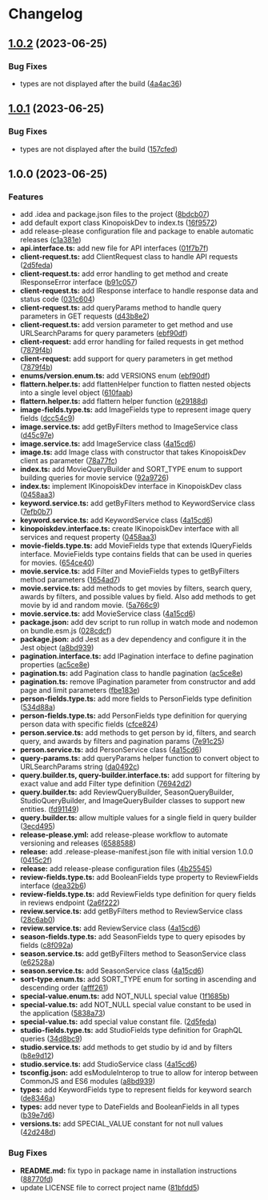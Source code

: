 # Changelog

## [1.0.2](https://github.com/OpenMovieDB/kinopoiskdev_ts_client/compare/v1.0.1...v1.0.2) (2023-06-25)


### Bug Fixes

* types are not displayed after the build ([4a4ac36](https://github.com/OpenMovieDB/kinopoiskdev_ts_client/commit/4a4ac366c4f573c4cacdf9d5220ea8b08d1e640e))

## [1.0.1](https://github.com/OpenMovieDB/kinopoiskdev_ts_client/compare/v1.0.0...v1.0.1) (2023-06-25)


### Bug Fixes

* types are not displayed after the build ([157cfed](https://github.com/OpenMovieDB/kinopoiskdev_ts_client/commit/157cfedcbf238204a202a8afc6c0b785e6c9d681))

## 1.0.0 (2023-06-25)


### Features

* add .idea and package.json files to the project ([8bdcb07](https://github.com/OpenMovieDB/kinopoiskdev_ts_client/commit/8bdcb07af5a5f874e1deb2caa274a9800ac37e93))
* add default export class KinopoiskDev to index.ts ([16f9572](https://github.com/OpenMovieDB/kinopoiskdev_ts_client/commit/16f95726aa48b647353a06eb04666d04fab10303))
* add release-please configuration file and package to enable automatic releases ([c1a381e](https://github.com/OpenMovieDB/kinopoiskdev_ts_client/commit/c1a381e8fb9fb17af9348a0f68ae2228518a1f2a))
* **api.interface.ts:** add new file for API interfaces ([01f7b7f](https://github.com/OpenMovieDB/kinopoiskdev_ts_client/commit/01f7b7f80c18c810c2946159f95441d898de7c54))
* **client-request.ts:** add ClientRequest class to handle API requests ([2d5feda](https://github.com/OpenMovieDB/kinopoiskdev_ts_client/commit/2d5fedaa56c4b6c3fa6de80ebb7c067d6cdd3018))
* **client-request.ts:** add error handling to get method and create IResponseError interface ([b91c057](https://github.com/OpenMovieDB/kinopoiskdev_ts_client/commit/b91c0570d4d2ba8fb7ef468c9ce05115d4e4cc05))
* **client-request.ts:** add IResponse interface to handle response data and status code ([031c604](https://github.com/OpenMovieDB/kinopoiskdev_ts_client/commit/031c604fb707b11ad94bc0162e4b6b0e0272c82f))
* **client-request.ts:** add queryParams method to handle query parameters in GET requests ([d43b8e2](https://github.com/OpenMovieDB/kinopoiskdev_ts_client/commit/d43b8e22c003b774e6e4a55dd950679ac7ce5ccf))
* **client-request.ts:** add version parameter to get method and use URLSearchParams for query parameters ([ebf90df](https://github.com/OpenMovieDB/kinopoiskdev_ts_client/commit/ebf90df31c0df603681a9c45944974db90168c4a))
* **client-request:** add error handling for failed requests in get method ([7879f4b](https://github.com/OpenMovieDB/kinopoiskdev_ts_client/commit/7879f4bd1ca02240c7601aeea50220d424a25c94))
* **client-request:** add support for query parameters in get method ([7879f4b](https://github.com/OpenMovieDB/kinopoiskdev_ts_client/commit/7879f4bd1ca02240c7601aeea50220d424a25c94))
* **enums/version.enum.ts:** add VERSIONS enum ([ebf90df](https://github.com/OpenMovieDB/kinopoiskdev_ts_client/commit/ebf90df31c0df603681a9c45944974db90168c4a))
* **flattern.helper.ts:** add flattenHelper function to flatten nested objects into a single level object ([610faab](https://github.com/OpenMovieDB/kinopoiskdev_ts_client/commit/610faaba6b659ccabe1184a6f0adbb052403369b))
* **flattern.helper.ts:** add flattern helper function ([e29188d](https://github.com/OpenMovieDB/kinopoiskdev_ts_client/commit/e29188dcfe31175f2e97144479e857981f133710))
* **image-fields.type.ts:** add ImageFields type to represent image query fields ([dcc54c9](https://github.com/OpenMovieDB/kinopoiskdev_ts_client/commit/dcc54c93720945507b1a501e58afe1d95460f084))
* **image.service.ts:** add getByFilters method to ImageService class ([d45c97e](https://github.com/OpenMovieDB/kinopoiskdev_ts_client/commit/d45c97efc83bc5c2636a92aa8db2ea388481605b))
* **image.service.ts:** add ImageService class ([4a15cd6](https://github.com/OpenMovieDB/kinopoiskdev_ts_client/commit/4a15cd6ef9eb2d8f256437832c039245a71a33a4))
* **image.ts:** add Image class with constructor that takes KinopoiskDev client as parameter ([78a77fc](https://github.com/OpenMovieDB/kinopoiskdev_ts_client/commit/78a77fca39b4f88eafe94ddc3a66242d5f1e6ccd))
* **index.ts:** add MovieQueryBuilder and SORT_TYPE enum to support building queries for movie service ([92a9726](https://github.com/OpenMovieDB/kinopoiskdev_ts_client/commit/92a9726d639d3212b21f69d587d624432679ec76))
* **index.ts:** implement IKinopoiskDev interface in KinopoiskDev class ([0458aa3](https://github.com/OpenMovieDB/kinopoiskdev_ts_client/commit/0458aa3424a117caa8b498d8f8acc7a3f633bb00))
* **keyword.service.ts:** add getByFilters method to KeywordService class ([7efb0b7](https://github.com/OpenMovieDB/kinopoiskdev_ts_client/commit/7efb0b749fb2cd0081adf6534518f29550d9a2c7))
* **keyword.service.ts:** add KeywordService class ([4a15cd6](https://github.com/OpenMovieDB/kinopoiskdev_ts_client/commit/4a15cd6ef9eb2d8f256437832c039245a71a33a4))
* **kinopoiskdev.interface.ts:** create IKinopoiskDev interface with all services and request property ([0458aa3](https://github.com/OpenMovieDB/kinopoiskdev_ts_client/commit/0458aa3424a117caa8b498d8f8acc7a3f633bb00))
* **movie-fields.type.ts:** add MovieFields type that extends IQueryFields interface. MovieFields type contains fields that can be used in queries for movies. ([654ce40](https://github.com/OpenMovieDB/kinopoiskdev_ts_client/commit/654ce408d462a98acad4edb77729c9b9f665c68a))
* **movie.service.ts:** add Filter and MovieFields types to getByFilters method parameters ([1654ad7](https://github.com/OpenMovieDB/kinopoiskdev_ts_client/commit/1654ad79e8efc6a3099207d4df863b6509eaa1fb))
* **movie.service.ts:** add methods to get movies by filters, search query, awards by filters, and possible values by field. Also add methods to get movie by id and random movie. ([5a766c9](https://github.com/OpenMovieDB/kinopoiskdev_ts_client/commit/5a766c9c2018173c9c21aaa4cc2b135dd5b487ac))
* **movie.service.ts:** add MovieService class ([4a15cd6](https://github.com/OpenMovieDB/kinopoiskdev_ts_client/commit/4a15cd6ef9eb2d8f256437832c039245a71a33a4))
* **package.json:** add dev script to run rollup in watch mode and nodemon on bundle.esm.js ([028cdcf](https://github.com/OpenMovieDB/kinopoiskdev_ts_client/commit/028cdcf99f09b1c94a685ee7f4cf6cde38cd724e))
* **package.json:** add Jest as a dev dependency and configure it in the Jest object ([a8bd939](https://github.com/OpenMovieDB/kinopoiskdev_ts_client/commit/a8bd9390b782fc77d4164bce569079ea6371c43a))
* **pagination.interface.ts:** add IPagination interface to define pagination properties ([ac5ce8e](https://github.com/OpenMovieDB/kinopoiskdev_ts_client/commit/ac5ce8e54c7345a25078344e4f6bb4a3585e7b16))
* **pagination.ts:** add Pagination class to handle pagination ([ac5ce8e](https://github.com/OpenMovieDB/kinopoiskdev_ts_client/commit/ac5ce8e54c7345a25078344e4f6bb4a3585e7b16))
* **pagination.ts:** remove IPagination parameter from constructor and add page and limit parameters ([fbe183e](https://github.com/OpenMovieDB/kinopoiskdev_ts_client/commit/fbe183e52a17999147fe4a6a028e993699216599))
* **person-fields.type.ts:** add more fields to PersonFields type definition ([534d88a](https://github.com/OpenMovieDB/kinopoiskdev_ts_client/commit/534d88ac88d9c176f082907e205cecb90618d0a5))
* **person-fields.type.ts:** add PersonFields type definition for querying person data with specific fields ([cfce824](https://github.com/OpenMovieDB/kinopoiskdev_ts_client/commit/cfce82446cebedeaddbe1e87a95340b704bcff2e))
* **person.service.ts:** add methods to get person by id, filters, and search query, and awards by filters and pagination params ([7e91c25](https://github.com/OpenMovieDB/kinopoiskdev_ts_client/commit/7e91c25f29457a147271e5d885b2b61179265c53))
* **person.service.ts:** add PersonService class ([4a15cd6](https://github.com/OpenMovieDB/kinopoiskdev_ts_client/commit/4a15cd6ef9eb2d8f256437832c039245a71a33a4))
* **query-params.ts:** add queryParams helper function to convert object to URLSearchParams string ([da0492c](https://github.com/OpenMovieDB/kinopoiskdev_ts_client/commit/da0492c60adb94d2f1d33a7729508c83629121cd))
* **query.builder.ts, query-builder.interface.ts:** add support for filtering by exact value and add Filter type definition ([76942d2](https://github.com/OpenMovieDB/kinopoiskdev_ts_client/commit/76942d2e37bd1e1cbb94f14fdce179de6ea00bdd))
* **query.builder.ts:** add ReviewQueryBuilder, SeasonQueryBuilder, StudioQueryBuilder, and ImageQueryBuilder classes to support new entities. ([fd91149](https://github.com/OpenMovieDB/kinopoiskdev_ts_client/commit/fd91149f780a38de14a4cf05e167e62a6aa32823))
* **query.builder.ts:** allow multiple values for a single field in query builder ([3ecd495](https://github.com/OpenMovieDB/kinopoiskdev_ts_client/commit/3ecd495f0f32b432c6c0d427135ad80e11f9837e))
* **release-please.yml:** add release-please workflow to automate versioning and releases ([6588588](https://github.com/OpenMovieDB/kinopoiskdev_ts_client/commit/658858825ae47d10fcde32adf655752a4a87264d))
* **release:** add .release-please-manifest.json file with initial version 1.0.0 ([0415c2f](https://github.com/OpenMovieDB/kinopoiskdev_ts_client/commit/0415c2f67492f70d4e4e412e5238aeb7b7389521))
* **release:** add release-please configuration files ([4b25545](https://github.com/OpenMovieDB/kinopoiskdev_ts_client/commit/4b25545407b5a15033f4f60014109c300c9b2488))
* **review-fields.type.ts:** add BooleanFields type property to ReviewFields interface ([dea32b6](https://github.com/OpenMovieDB/kinopoiskdev_ts_client/commit/dea32b67e555f17979e86efb8a17edbda270e28f))
* **review-fields.type.ts:** add ReviewFields type definition for query fields in reviews endpoint ([2a6f222](https://github.com/OpenMovieDB/kinopoiskdev_ts_client/commit/2a6f222a9d56c11e831efd381b54a8a816908b7d))
* **review.service.ts:** add getByFilters method to ReviewService class ([28c6ab0](https://github.com/OpenMovieDB/kinopoiskdev_ts_client/commit/28c6ab01d371d20ddc4e68a7fed1aa313a67661e))
* **review.service.ts:** add ReviewService class ([4a15cd6](https://github.com/OpenMovieDB/kinopoiskdev_ts_client/commit/4a15cd6ef9eb2d8f256437832c039245a71a33a4))
* **season-fields.type.ts:** add SeasonFields type to query episodes by fields ([c8f092a](https://github.com/OpenMovieDB/kinopoiskdev_ts_client/commit/c8f092a7ee5c820cf7b066e50ba747db5ebd54bf))
* **season.service.ts:** add getByFilters method to SeasonService class ([e62528a](https://github.com/OpenMovieDB/kinopoiskdev_ts_client/commit/e62528acd9b3a54c933232d6e763fca3455e2cfe))
* **season.service.ts:** add SeasonService class ([4a15cd6](https://github.com/OpenMovieDB/kinopoiskdev_ts_client/commit/4a15cd6ef9eb2d8f256437832c039245a71a33a4))
* **sort-type.enum.ts:** add SORT_TYPE enum for sorting in ascending and descending order ([afff261](https://github.com/OpenMovieDB/kinopoiskdev_ts_client/commit/afff261742b9539ade5cd30a4f4c2dde69dfc707))
* **special-value.enum.ts:** add NOT_NULL special value ([1f1685b](https://github.com/OpenMovieDB/kinopoiskdev_ts_client/commit/1f1685b99eba1e297d4a8824dd9768d1db543a49))
* **special-value.ts:** add NOT_NULL special value constant to be used in the application ([5838a73](https://github.com/OpenMovieDB/kinopoiskdev_ts_client/commit/5838a73bfe988621d17f8482c89331cf065e2f1c))
* **special-value.ts:** add special value constant file. ([2d5feda](https://github.com/OpenMovieDB/kinopoiskdev_ts_client/commit/2d5fedaa56c4b6c3fa6de80ebb7c067d6cdd3018))
* **studio-fields.type.ts:** add StudioFields type definition for GraphQL queries ([34d8bc9](https://github.com/OpenMovieDB/kinopoiskdev_ts_client/commit/34d8bc98c6dcbf30977c5ee07f2ee55597fac5ad))
* **studio.service.ts:** add methods to get studio by id and by filters ([b8e9d12](https://github.com/OpenMovieDB/kinopoiskdev_ts_client/commit/b8e9d123b7ff1bb5170f66b32e94f5dfc637a24e))
* **studio.service.ts:** add StudioService class ([4a15cd6](https://github.com/OpenMovieDB/kinopoiskdev_ts_client/commit/4a15cd6ef9eb2d8f256437832c039245a71a33a4))
* **tsconfig.json:** add esModuleInterop to true to allow for interop between CommonJS and ES6 modules ([a8bd939](https://github.com/OpenMovieDB/kinopoiskdev_ts_client/commit/a8bd9390b782fc77d4164bce569079ea6371c43a))
* **types:** add KeywordFields type to represent fields for keyword search ([de8346a](https://github.com/OpenMovieDB/kinopoiskdev_ts_client/commit/de8346ac594ebcf1a3dfaa2cade368d1fd3564cd))
* **types:** add never type to DateFields and BooleanFields in all types ([b39e7d6](https://github.com/OpenMovieDB/kinopoiskdev_ts_client/commit/b39e7d6f68987064d35ba3359e3ed71b4de410a0))
* **versions.ts:** add SPECIAL_VALUE constant for not null values ([42d248d](https://github.com/OpenMovieDB/kinopoiskdev_ts_client/commit/42d248d4930facca786bf4087c53d7a610f2fa6f))


### Bug Fixes

* **README.md:** fix typo in package name in installation instructions ([88770fd](https://github.com/OpenMovieDB/kinopoiskdev_ts_client/commit/88770fd643ace36589db02e6d3ddd21fe15b6016))
* update LICENSE file to correct project name ([81bfdd5](https://github.com/OpenMovieDB/kinopoiskdev_ts_client/commit/81bfdd5c7a36f8dcc5afe8405c267097121d39a4))

